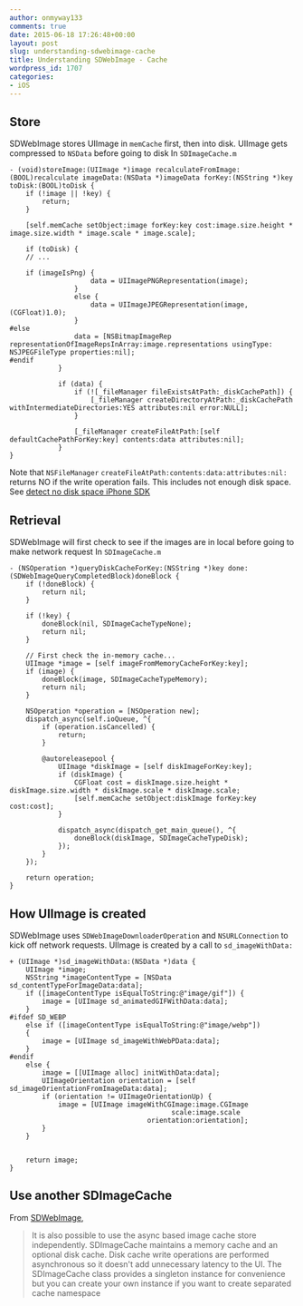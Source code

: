 ```yaml
---
author: onmyway133
comments: true
date: 2015-06-18 17:26:48+00:00
layout: post
slug: understanding-sdwebimage-cache
title: Understanding SDWebImage - Cache
wordpress_id: 1707
categories:
- iOS
---
```


## Store



SDWebImage stores UIImage in `memCache` first, then into disk. UIImage gets compressed to `NSData` before going to disk
In `SDImageCache.m`

```objc
- (void)storeImage:(UIImage *)image recalculateFromImage:(BOOL)recalculate imageData:(NSData *)imageData forKey:(NSString *)key toDisk:(BOOL)toDisk {
    if (!image || !key) {
        return;
    }

    [self.memCache setObject:image forKey:key cost:image.size.height * image.size.width * image.scale * image.scale];

    if (toDisk) {
    // ...

    if (imageIsPng) {
                    data = UIImagePNGRepresentation(image);
                }
                else {
                    data = UIImageJPEGRepresentation(image, (CGFloat)1.0);
                }
#else
                data = [NSBitmapImageRep representationOfImageRepsInArray:image.representations usingType: NSJPEGFileType properties:nil];
#endif
            }

            if (data) {
                if (![_fileManager fileExistsAtPath:_diskCachePath]) {
                    [_fileManager createDirectoryAtPath:_diskCachePath withIntermediateDirectories:YES attributes:nil error:NULL];
                }

                [_fileManager createFileAtPath:[self defaultCachePathForKey:key] contents:data attributes:nil];
            }
}
```

Note that `NSFileManager` `createFileAtPath:contents:data:attributes:nil:` returns NO if the write operation fails. This includes not enough disk space. See [detect no disk space iPhone SDK](http://stackoverflow.com/a/7618759/1418457)



## Retrieval



SDWebImage will first check to see if the images are in local before going to make network request
In `SDImageCache.m`

```objc
- (NSOperation *)queryDiskCacheForKey:(NSString *)key done:(SDWebImageQueryCompletedBlock)doneBlock {
    if (!doneBlock) {
        return nil;
    }

    if (!key) {
        doneBlock(nil, SDImageCacheTypeNone);
        return nil;
    }

    // First check the in-memory cache...
    UIImage *image = [self imageFromMemoryCacheForKey:key];
    if (image) {
        doneBlock(image, SDImageCacheTypeMemory);
        return nil;
    }

    NSOperation *operation = [NSOperation new];
    dispatch_async(self.ioQueue, ^{
        if (operation.isCancelled) {
            return;
        }

        @autoreleasepool {
            UIImage *diskImage = [self diskImageForKey:key];
            if (diskImage) {
                CGFloat cost = diskImage.size.height * diskImage.size.width * diskImage.scale * diskImage.scale;
                [self.memCache setObject:diskImage forKey:key cost:cost];
            }

            dispatch_async(dispatch_get_main_queue(), ^{
                doneBlock(diskImage, SDImageCacheTypeDisk);
            });
        }
    });

    return operation;
}
```



## How UIImage is created



SDWebImage uses `SDWebImageDownloaderOperation` and `NSURLConnection` to kick off network requests.
UIImage is created by a call to `sd_imageWithData:`

```objc
+ (UIImage *)sd_imageWithData:(NSData *)data {
    UIImage *image;
    NSString *imageContentType = [NSData sd_contentTypeForImageData:data];
    if ([imageContentType isEqualToString:@"image/gif"]) {
        image = [UIImage sd_animatedGIFWithData:data];
    }
#ifdef SD_WEBP
    else if ([imageContentType isEqualToString:@"image/webp"])
    {
        image = [UIImage sd_imageWithWebPData:data];
    }
#endif
    else {
        image = [[UIImage alloc] initWithData:data];
        UIImageOrientation orientation = [self sd_imageOrientationFromImageData:data];
        if (orientation != UIImageOrientationUp) {
            image = [UIImage imageWithCGImage:image.CGImage
                                        scale:image.scale
                                  orientation:orientation];
        }
    }


    return image;
}
```



## Use another SDImageCache



From [SDWebImage](https://github.com/rs/SDWebImage),



<blockquote>
  It is also possible to use the async based image cache store independently. SDImageCache maintains a memory cache and an optional disk cache. Disk cache write operations are performed asynchronous so it doesn't add unnecessary latency to the UI.
  The SDImageCache class provides a singleton instance for convenience but you can create your own instance if you want to create separated cache namespace
</blockquote>

